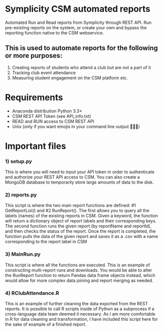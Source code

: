 # Symplicity CSM automated reports
Automated Run and Read reports from Symplicity through REST API. Run pre-existing reports on the system, or create your own and bypass the reporting function native to the CSM webservice.

## This is used to automate reports for the following or more purposes:
1) Creating reports of students who attend a club but are not a part of it
2) Tracking club event attendance
3) Measuring student engagement on the CSM platform
etc.

# Requirements
- Anaconda distribution Python 3.3+
- CSM REST API Token (see API_info.txt)
- READ and RUN access to CSM REST API
- Unix (only if you want emojis in your command line output 🤷🏼‍♂️)

# Important files
### 1) setup.py
This is where you will need to input your API token in order to authenticate and authorize your REST API access to CSM. You can also create a MongoDB database to temporarily store large amounts of data to the disk.

### 2) reports.py
This script is where the two main report functions are defined: #1 GetReportList() and #2 RunReport(). The first allows you to query all the labels (names) of the existing reports in CSM. Given a keyword, the function will return a dictionary object of report labels and their corresponding keys. The second function runs the given report (by reportName and reportId), and then checks the status of the report. Once the report is completed, the function pulls the data of the given report and saves it as a .csv with a name corresponding to the report label in CSM

### 3) MainRun.py
This script is where all the functions are executed. This is an example of constructing multi-report runs and downloads. You would be able to alter the RunReport function to return Pandas data frame objects instead, which would allow for more complex data joining and report merging as needed.

### 4) RClubAttendance.R
This is an example of further cleaning the data exported from the REST reports. It is possible to call R scripts inside of Python as a subprocess if a cross-language data team deemed it necessary. As I am more comfortable in R for data cleaning and transformation, I have included this script here for the sake of example of a finished report.

<!--
###############################################
########## Symplicity CSM REST API ############
###############################################
##                           M               ##
##                          MMM              ##
##                        MMMMMMM            ##
##                      IMMMMMMMMM           ##
##                     MMMM MMM MMMM         ##
##                   MMMMM  MMM  MMMM:       ##
##                  MMMM:   MMM   IMMMM      ##
##                MMMMM     MMM     MMMMM    ##
##              MMMMMMMMMMMMMMM      MMMMM   ##
##             MMMMMMMMMMMMMMMM       MMMMM  ##
##           MMMMM          MMM      MMMM    ##
##          MMMMM           MMM    MMMMM     ##
##        MMMMM             MMM  IMMMM       ##
##      MMMMM               MMM MMMMN        ##
##     MMMMM                MMMMMMMM         ##
##   MMMMM                  MMMMMM           ##
##  MMNM                    MMMM             ##
###############################################
######### Symplicity CSM REST API #############
############################################### -->
